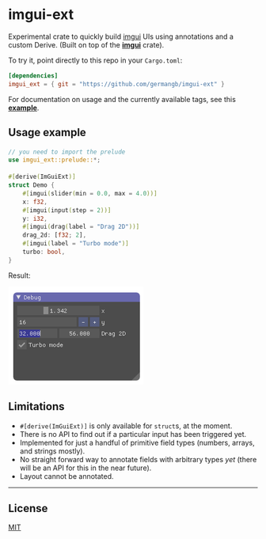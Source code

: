 # imgui-ext

Experimental crate to quickly build [imgui] UIs using annotations and a custom Derive. (Built on top of the [**imgui**] crate).

To try it, point directly to this repo in your `Cargo.toml`:
```toml
[dependencies]
imgui_ext = { git = "https://github.com/germangb/imgui-ext" }
```

For documentation on usage and the currently available tags, see this [**example**].

## Usage example

```rust
// you need to import the prelude
use imgui_ext::prelude::*;

#[derive(ImGuiExt)]
struct Demo {
    #[imgui(slider(min = 0.0, max = 4.0))]
    x: f32,
    #[imgui(input(step = 2))]
    y: i32,
    #[imgui(drag(label = "Drag 2D"))]
    drag_2d: [f32; 2],
    #[imgui(label = "Turbo mode")]
    turbo: bool,
}
```

Result:

![ui result][result]

## Limitations

* `#[derive(ImGuiExt)]` is only available for `struct`s, at the moment.
* There is no API to find out if a particular input has been triggered yet.
* Implemented for just a handful of primitive field types (numbers, arrays, and strings mostly).
* No straight forward way to annotate fields with arbitrary types *yet* (there will be an API for this in the near future).
* Layout cannot be annotated.

----

## License

[MIT]

[imgui]: https://github.com/ocornut/imgui
[**imgui**]: https://github.com/Gekkio/imgui-rs
[**example**]: examples/example.rs
[result]: assets/demo.png
[MIT]: LICENSE.md
